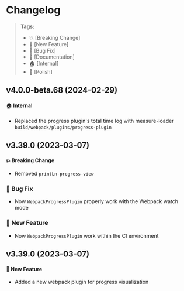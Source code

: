 Changelog
=========

> **Tags:**
> - :boom:       [Breaking Change]
> - :rocket:     [New Feature]
> - :bug:        [Bug Fix]
> - :memo:       [Documentation]
> - :house:      [Internal]
> - :nail_care:  [Polish]

## v4.0.0-beta.68 (2024-02-29)

#### :house: Internal

* Replaced the progress plugin's total time log with measure-loader `build/webpack/plugins/progress-plugin`

## v3.39.0 (2023-03-07)

#### :boom: Breaking Change

* Removed `printLn-progress-view`

### :bug: Bug Fix

* Now `WebpackProgressPlugin` properly work with the Webpack watch mode

### :rocket: New Feature

* Now `WebpackProgressPlugin` work within the CI environment

## v3.39.0 (2023-03-07)

#### :rocket: New Feature

* Added a new webpack plugin for progress visualization
